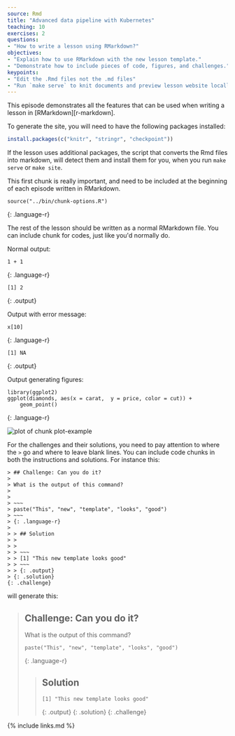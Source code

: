 ```yaml
---
source: Rmd
title: "Advanced data pipeline with Kubernetes"
teaching: 10
exercises: 2
questions:
- "How to write a lesson using RMarkdown?"
objectives:
- "Explain how to use RMarkdown with the new lesson template."
- "Demonstrate how to include pieces of code, figures, and challenges."
keypoints:
- "Edit the .Rmd files not the .md files"
- "Run `make serve` to knit documents and preview lesson website locally"
---
```


This episode demonstrates all the features that can be used when writing a
lesson in [RMarkdown][r-markdown].

To generate the site, you will need to have the following packages installed:


```r
install.packages(c("knitr", "stringr", "checkpoint"))
```

If the lesson uses additional packages, the script that converts the Rmd files
into markdown, will detect them and install them for you, when you run `make
serve` or `make site`.

This first chunk is really important, and need to be included at the beginning of
each episode written in RMarkdown.


~~~
source("../bin/chunk-options.R")
~~~
{: .language-r}

The rest of the lesson should be written as a normal RMarkdown file. You can
include chunk for codes, just like you'd normally do.

Normal output:


~~~
1 + 1
~~~
{: .language-r}



~~~
[1] 2
~~~
{: .output}

Output with error message:


~~~
x[10]
~~~
{: .language-r}



~~~
[1] NA
~~~
{: .output}

Output generating figures:


~~~
library(ggplot2)
ggplot(diamonds, aes(x = carat,  y = price, color = cut)) +
    geom_point()
~~~
{: .language-r}

<img src="../fig/rmd-plot-example-1.png" title="plot of chunk plot-example" alt="plot of chunk plot-example" style="display: block; margin: auto;" />

For the challenges and their solutions, you need to pay attention to where the
`>` go and where to leave blank lines. You can include code chunks in both the
instructions and solutions. For instance this:

```
> ## Challenge: Can you do it?
>
> What is the output of this command?
>
>
> ~~~
> paste("This", "new", "template", "looks", "good")
> ~~~
> {: .language-r}
>
> > ## Solution
> >
> >
> > ~~~
> > [1] "This new template looks good"
> > ~~~
> > {: .output}
> {: .solution}
{: .challenge}
```

will generate this:

> ## Challenge: Can you do it?
>
> What is the output of this command?
>
>
> ~~~
> paste("This", "new", "template", "looks", "good")
> ~~~
> {: .language-r}
>
> > ## Solution
> >
> >
> > ~~~
> > [1] "This new template looks good"
> > ~~~
> > {: .output}
> {: .solution}
{: .challenge}

{% include links.md %}
